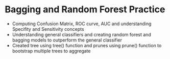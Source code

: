 # Bagging and Random Forest Practice
- Computing Confusion Matrix, ROC curve, AUC and understanding Specifity and Sensitivity concepts
- Understanding general classifiers and creating random forest and bagging models to outperform the general classifier
- Created tree using tree() function and prunes using prune() function to bootstrap multiple trees to aggregate
